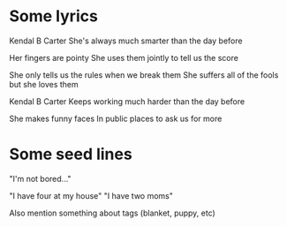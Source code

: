 # Some lyrics

Kendal B Carter
She's always much smarter
  than the day before

Her fingers are pointy
She uses them jointly
  to tell us the score

She only tells us the rules
  when we break them
She suffers all of the fools
  but she loves them


Kendal B Carter
Keeps working much harder
  than the day before

She makes funny faces
In public places
  to ask us for more

# Some seed lines

"I'm not bored..."

"I have four at my house"
"I have two moms"

Also mention something about tags (blanket, puppy, etc)
